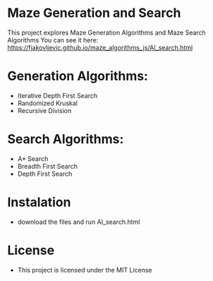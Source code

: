 # Maze Generation and Search
This project explores Maze Generation Algorithms and Maze Search Algorithms
You can see it here: https://fjakovljevic.github.io/maze_algorithms_js/AI_search.html

# Generation Algorithms:
- Iterative Depth First Search
- Randomized Kruskal
- Recursive Division

# Search Algorithms:
- A* Search
- Breadth First Search
- Depth First Search

# Instalation
- download the files and run AI_search.html

# License
- This project is licensed under the MIT License
